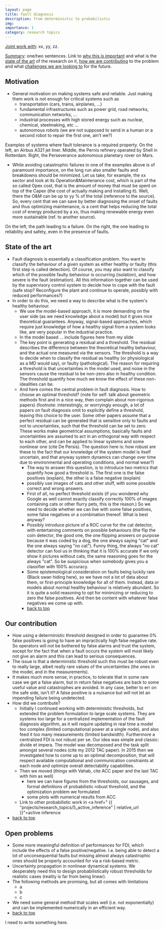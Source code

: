 ```yaml
---
layout: page
title: fault diagnosis
description: from deterministic to probabilistic
img:
importance: 1
category: research topics
---
```


<u>Joint work with</u>: xx, yy, zz.

<u>Summary</u>: one/two sentences. Link to [why this is important](#motivation) and what is the [state of the art](#state-of-the-art) of the research on it, [how we are contributing](#our-contribution) to the problem and what [challenges we are looking to](#open-problems) for the future.

## Motivation

* General motivation on making systems safe and reliable. Just making them work is not enough for critical systems such as
   - transportation (cars, trains, airplanes, ...)
   - fundamental infrastructures such as power grid, road networks, communication networks, ...
   - industrial processes with high stored energy such as nuclear, chemical, steelmaking, etc ...
   - autonomous robots (we are not supposed to send in a human or a second robot to repair the first one, ain't we?)

<div class="row">
    <div class="col-sm mt-3 mt-md-0">
        <img class="img-fluid rounded z-depth-1" src="{{ '/assets/img/projects/1_fault_diagnosis/airbus.jpg' | relative_url }}" alt="" title="Airbus airplane"/>
    </div>
    <div class="col-sm mt-3 mt-md-0">
        <img class="img-fluid rounded z-depth-1" src="{{ '/assets/img/projects/1_fault_diagnosis/pernis.jpg' | relative_url }}" alt="" title="Pernis refinery"/>
    </div>
    <div class="col-sm mt-3 mt-md-0">
        <img class="img-fluid rounded z-depth-1" src="{{ '/assets/img/projects/1_fault_diagnosis/Perseverance.jpg' | relative_url }}" alt="" title="Perseverance autonomous planetary rover on Mars"/>
    </div>
</div>
<div class="caption">
    Examples of systems where fault tolerance is a required property. On the left, an Airbus A321 jet liner. Middle, the Pernis refinery operated by Shell in Rotterdam. Right, the Perseverance autonomous planetary rover on Mars.
</div>

<!-- NOTE: find a better alignment, or choose a middle image with same height as the others, or fit a second row of images only in the left and right columns -->

* While avoiding catastrophic failures in one of the examples above is of paramount importance, on the long run also smaller faults and breakdowns should be minimized. Let us take, for example, the xx sector and look at its Operation&Maintenance cost, which is part of the so called Opex cost, that is the amount of money that must be spent on top of the Capex (the cost of actually making and installing it). Well, there the O&M can be up to yy % of the total (reference to the source). So, every cent that we can save by better diagnosing the onset of faults and thus optimizing maintenance, is a cent that helps reducing the total cost of energy produced by a xx, thus making renewable energy even more sustainable (ref. to another source).

<div class="row">
    <div class="col-sm mt-3 mt-md-0">
        <img class="img-fluid rounded" src="{{ '/assets/img/projects/1_fault_diagnosis/fault_tolerance.png' | relative_url }}" alt="" title="Fault tolerance concept"/>
    </div>
</div>
<div class="caption">
    On the left, the path leading to a failure. On the right, the one leading to reliability and safety, even in the presence of faults.
</div>

## State of the art

* Fault diagnosis is essentially a classification problem. You want to classify the behaviour of a given system as either healthy or faulty (this first step is called detection). Of course, you may also want to classify which of the possible faulty behaviour is occurring (isolation), and how severe is the fault (estimation). All this information together can be used by the supervisory control system to decide how to cope with the fault (safe stop? Reconfigure the plant and continue to operate, possibly with reduced performances?)
* In order to do this, we need a way to describe what is the system's healthy behaviour.
  * We use the model-based approach, it is more demanding on the user side (as we need knowledge about a model) but it gives nice theoretical guarantees. Anyway, signal-based approaches, which require just knowledge of how a healthy signal from a system looks like, are very popular in the industrial practice.
  * In the model based ... include figures here from my slide
  * The key point is generating a residual and a threshold. The residual describes the difference between the theoretical healthy behaviour, and the actual one measured via the sensors. The threshold is a way to decide when to classify the residual as healthy (or physiological as a MD would say), or faulty (pathological). The reason for requiring a threshold is that uncertainties in the model used, and noise in the sensors cause the residual to be non-zero also in healthy condition. The threshold quantify how much we know the effect of these non-idealities can be.
  * And here comes the central problem in fault diagnosis. How to choose an optimal threshold? (note for self: talk about geometric methods first and in a nice way, then complain about non-rigorous papers) (footnote: interestingly, or worryingly enough, a lot of papers on fault diagnosis omit to explicitly define a threshold, leaving this choice to the user. Some other papers assume that a perfect residual can be generated that is sensitive only to faults and not to uncertainties, such that the threshold can be set to zero. These works make geometrical assumptions, basically faults and uncertainties are assumed to act in an orthogonal way with respect to each other, and can be applied to linear systems and some nonlinear one (cite De Persis). The question here is: how robust are these to the fact that our knowledge of the system model is itself uncertain, and that anyway system dynamics can change over time due to environmental and operating conditions, and normal wear?)
    * The way to answer this question, is to introduce two metrics that quantify how good a threshold is. The first one is the false positives (explain), the other is a false negative (explain)
    * possibly use images of cats and other stuff, with some possible correct and wrong answers.
    * First of all, no perfect threshold exists (if you wondered why Google as well cannot exactly classify correctly 100% of images containing cats or other flurry pets, this is the reason.) So we need to decide whether we can live with some false positives, some false negatives or a combination thereof. What is best anyway?
    * Possibly introduce picture of a ROC curve for the cat detector, with entertaining comments on possible behaviours (the flip the coin detector, the good one, the one flipping answers on purpose because it was coded by a dog, the one always saying "cat" and the one always saying "no cat"). Funny thing, the always "no cat" detector can fool us in thinking that it is 100% accurate if we only show it pictures without cats, the same reasoning goes for the always "cat". So be suspicious when somebody gives you a classifier with 100% accuracy.
    * Some epistemological consideration on faults being luckily rare (Black swan hiding here), so we have not a lot of data about them, or first-principle knowledge for all of them. Instead, data or models about normal healthy behaviour is relatively abundant. So it is quite a solid reasoning to opt for minimizing or reducing to zero the false positives. And then be content with whatever false negatives we come up with.
    * [back to top](#motivation)

## Our contribution

* How using a deterministic threshold designed in order to guarantee 0% false positives is going to have an impractically high false negative rate. So operators will not be bothered by false alarms and trust the system, except for the fact that when a fault occurs the system will most likely not give an alarm and this can lead to serious consequences.
* The issue is that a deterministic threshold such this must be robust even to really large, albeit really rare values of the uncertainties (the ones in the model, and in the measurements).
* It makes much more sense, in practice, to tolerate that in some rare case we get a false alarm, but in return false negatives are back to some useful value and catastrophes are avoided. In any case, better to err on the safe side, isn't it? A false positive is a nuisance but will not let an impending failure being undetected.
* How did we contribute?
  * Initially I continued working with deterministic thresholds, but extended the problem formulation to large scale systems. They are systems too large for a centralized implementation of the fault diagnosis algorithm, as it will require updating in real time a model too complex (limited computational power at a single node), and also feed it too many measurements (limited bandwidth). Furthermore a centralized FDI is not robust per se. Our idea was simple and classic: divide et impera. The model was decomposed and the task split amongst several nodes (cite my 2012 TAC paper). In 2015 then we investigated how to come up to an optimal decomposition, that will respect available computational and communication constraints at each node and optimize overall detectability capabilities.
  * Then we moved (things with Vahab, cite ACC paper and the last TAC with him as well)
    * here we can have figures from the thresholds, our sausages, and formal definitions of probabilistic robust threshold, and the optimization problem we formulated
    * some plots with numerical results from ACC
  * Link to other probabilistic work in <a href=" {{ "projects/research_topics/5_active_inference" | relative_url }}">active inference</a>
 * [back to top](#motivation)


## Open problems

* Some more meaningful definition of performances for FDI, which include the effects of a false positive/negative. I.e. being able to detect a lot of unconsequential faults but missing almost always catastrophic ones should be properly accounted for via a risk-based metric.
* Uncertainty propagation in nonlinear dynamical systems. We desperately need this to design probabilistically robust thresholds for realistic cases (reality is far from being linear).
* The following methods are promising, but all comes with limitations
  * a
  * b
  * c
* We need some general method that scales well (i.e. not exponentially) and can be implemented numerically in an efficient way.
 * [back to top](#motivation)

I need to write something here.